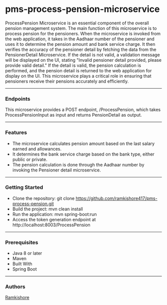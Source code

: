 # pms-process-pension-microservice

ProcessPension Microservice is an essential component of the overall pension management system. The main function of this microservice is to process pension for the pensioners. When the microservice is invoked from the web application, it takes in the Aadhaar number of the pensioner and uses it to determine the pension amount and bank service charge. It then verifies the accuracy of the pensioner detail by fetching the data from the PensionerDetail Microservice. If the detail is not valid, a validation message will be displayed on the UI, stating "Invalid pensioner detail provided, please provide valid detail." If the detail is valid, the pension calculation is performed, and the pension detail is returned to the web application for display on the UI. This microservice plays a critical role in ensuring that pensioners receive their pensions accurately and efficiently.

------------


###  Endpoints
This microservice provides a POST endpoint, /ProcessPension, which takes ProcessPensionInput as input and returns PensionDetail as output.

------------


### Features
- The microservice calculates pension amount based on the last salary earned and allowances.
- It determines the bank service charge based on the bank type, either public or private.
- The pension calculation is done through the Aadhaar number by invoking the Pensioner detail microservice.

------------


### Getting Started
- Clone the repository: git clone https://github.com/ramkishore417/pms-process-pension.git
- Build the project: mvn clean install
- Run the application: mvn spring-boot:run
- Access the token generation endpoint at http://localhost:8003/ProcessPension

------------


### Prerequisites
- Java 8 or later
- Maven
- Built With
- Spring Boot

------------


### Authors
[Ramkishore](https://github.com/ramkishore417 "Ramkishore")


